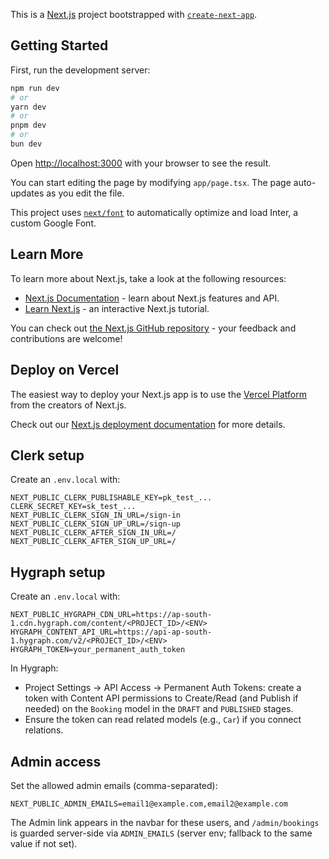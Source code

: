 This is a [Next.js](https://nextjs.org/) project bootstrapped with [`create-next-app`](https://github.com/vercel/next.js/tree/canary/packages/create-next-app).

## Getting Started

First, run the development server:

```bash
npm run dev
# or
yarn dev
# or
pnpm dev
# or
bun dev
```

Open [http://localhost:3000](http://localhost:3000) with your browser to see the result.

You can start editing the page by modifying `app/page.tsx`. The page auto-updates as you edit the file.

This project uses [`next/font`](https://nextjs.org/docs/basic-features/font-optimization) to automatically optimize and load Inter, a custom Google Font.

## Learn More

To learn more about Next.js, take a look at the following resources:

- [Next.js Documentation](https://nextjs.org/docs) - learn about Next.js features and API.
- [Learn Next.js](https://nextjs.org/learn) - an interactive Next.js tutorial.

You can check out [the Next.js GitHub repository](https://github.com/vercel/next.js/) - your feedback and contributions are welcome!

## Deploy on Vercel

The easiest way to deploy your Next.js app is to use the [Vercel Platform](https://vercel.com/new?utm_medium=default-template&filter=next.js&utm_source=create-next-app&utm_campaign=create-next-app-readme) from the creators of Next.js.

Check out our [Next.js deployment documentation](https://nextjs.org/docs/deployment) for more details.

## Clerk setup

Create an `.env.local` with:

```
NEXT_PUBLIC_CLERK_PUBLISHABLE_KEY=pk_test_...
CLERK_SECRET_KEY=sk_test_...
NEXT_PUBLIC_CLERK_SIGN_IN_URL=/sign-in
NEXT_PUBLIC_CLERK_SIGN_UP_URL=/sign-up
NEXT_PUBLIC_CLERK_AFTER_SIGN_IN_URL=/
NEXT_PUBLIC_CLERK_AFTER_SIGN_UP_URL=/
```

## Hygraph setup

Create an `.env.local` with:

```
NEXT_PUBLIC_HYGRAPH_CDN_URL=https://ap-south-1.cdn.hygraph.com/content/<PROJECT_ID>/<ENV>
HYGRAPH_CONTENT_API_URL=https://api-ap-south-1.hygraph.com/v2/<PROJECT_ID>/<ENV>
HYGRAPH_TOKEN=your_permanent_auth_token
```

In Hygraph:
- Project Settings → API Access → Permanent Auth Tokens: create a token with Content API permissions to Create/Read (and Publish if needed) on the `Booking` model in the `DRAFT` and `PUBLISHED` stages.
- Ensure the token can read related models (e.g., `Car`) if you connect relations.

## Admin access

Set the allowed admin emails (comma-separated):

```
NEXT_PUBLIC_ADMIN_EMAILS=email1@example.com,email2@example.com
```

The Admin link appears in the navbar for these users, and `/admin/bookings` is guarded server-side via `ADMIN_EMAILS` (server env; fallback to the same value if not set).